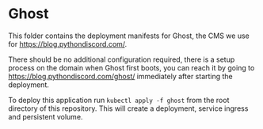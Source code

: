 # Ghost

This folder contains the deployment manifests for Ghost, the CMS we use for https://blog.pythondiscord.com/.

There should be no additional configuration required, there is a setup process on the domain when Ghost first boots, you can reach it by going to https://blog.pythondiscord.com/ghost/ immediately after starting the deployment.

To deploy this application run `kubectl apply -f ghost` from the root directory of this repository. This will create a deployment, service ingress and persistent volume.
